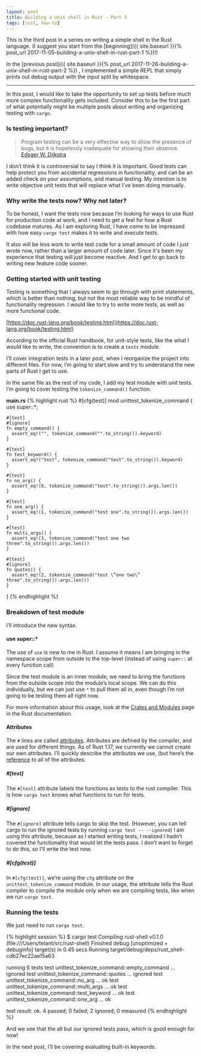 ```yaml
---
layout: post
title: Building a Unix shell in Rust - Part 3
tags: [rust, how-to]
---
```

This is the third post in a series on writing a simple shell in the Rust language. (I suggest you start from the [beginning]({{ site.baseurl }}{% post_url 2017-11-05-building-a-unix-shell-in-rust-part-1 %})!) 

In the [previous post]({{ site.baseurl }}{% post_url 2017-11-26-building-a-unix-shell-in-rust-part-2 %}) , I implemented a simple REPL that simply prints out debug output with the input split by whitespace.

---
In this post, I would like to take the opportunity to set up tests before much more complex functionality gets included. Consider this to be the first part of what potentially might be multiple posts about writing and organizing testing with `cargo`.
### Is testing important?

> Program testing can be a very effective way to show the presence of bugs, but it is hopelessly inadequate for showing their absence. 
> [Edsger W. Dijkstra](https://en.wikiquote.org/wiki/Edsger_W._Dijkstra)

I don’t think it is controversial to say I think it is important. Good tests can help protect you from accidental regressions in functionality, and can be an added check on your assumptions, and manual testing. My intention is to write objective unit tests that will replace what I've been doing manually. 

### Why write the tests now? Why not later?
To be honest, I want the tests now because I’m looking for ways to use Rust for production code at work, and I need to get a feel for how a Rust codebase matures. As I am exploring Rust, I have come to be impressed with how easy `cargo test` makes it to write and execute tests.

It also will be less work to write test code for a small amount of code I just wrote now, rather than a larger amount of code later. Since it's been my experience that testing will just become reactive. And I get to go back to writing new feature code sooner.

### Getting started with unit testing
Testing is something that I always seem to go through with print statements, which is better than nothing, but not the most reliable way to be mindful of functionality regression. I would like to try to write more tests, as well as more functional code.

[https://doc.rust-lang.org/book/testing.html](https://doc.rust-lang.org/book/testing.html)

According to the official Rust handbook, for unit-style tests, like the what I would like to write, the convention is to create a `tests` module.

I’ll cover integration tests in a later post, when I reorganize the project into different files. For now, I’m going to start slow and try to understand the new parts of Rust I get to use.

In the same file as the rest of my code, I add my test module with unit tests. I’m going to cover testing the `tokenize_command()` function.

**main.rs**
{% highlight rust %}
#[cfg(test)]
mod unittest_tokenize_command {
    use super::*;

    #[test]
    #[ignore]
    fn empty_command() {
      assert_eq!("", tokenize_command("".to_string()).keyword)
    }

    #[test]
    fn test_keyword() {
      assert_eq!("test", tokenize_command("test".to_string()).keyword)
    }

    #[test]
    fn no_arg() {
      assert_eq!(0, tokenize_command("test".to_string()).args.len())
    }

    #[test]
    fn one_arg() {
      assert_eq!(1, tokenize_command("test one".to_string()).args.len())
    }

    #[test]
    fn multi_args() {
      assert_eq!(3, tokenize_command("test one two three".to_string()).args.len())
    }

    #[test]
    #[ignore]
    fn quotes() {
      assert_eq!(2, tokenize_command("test \”one two\” three".to_string()).args.len())
    }
}
{% endhighlight %}

### Breakdown of test module

I’ll introduce the new syntax.

#### use super::*
The use of `use` is new to me in Rust. I assume it means I am bringing in the namespace scope from outside to the top-level (instead of using `super::` at every function call) 

Since the test module is an inner module, we need to bring the functions from the outside scope into the module’s local scope. We can do this individually, but we can just use `*` to pull them all in, even though I’m not going to be testing them all right now.

For more information about this usage, look at the [Crates and Modules](https://doc.rust-lang.org/book/crates-and-modules.html#re-exporting-with-pub-use) page in the Rust documentation.

#### Attributes
The `#` lines are called [attributes](https://doc.rust-lang.org/book/attributes.html). Attributes are defined by the compiler, and are used for different things. As of Rust 1.17, we currently we cannot create our own attributes. I’ll quickly describe the attributes we use, (but here’s the [reference](https://doc.rust-lang.org/reference/attributes.html) to all of the attributes.

##### #[test]
The `#[test]` attribute labels the functions as tests to the rust compiler. This is how `cargo test` knows what functions to run for tests.

##### #[ignore]
The `#[ignore]` attribute tells cargo to skip the test. (However, you can tell cargo to run the ignored tests by running `cargo test -- --ignored`) I am using this attribute, because as I started writing tests, I realized I hadn’t covered the functionality that would let the tests pass. I don’t want to forget to do this, so I’ll write the test now.

##### #[cfg(test)]
In `#[cfg(test)]`, we’re using the `cfg` attribute on the `unittest_tokenize_command` module. In our usage, the attribute tells the Rust compiler to compile the module only when we are compiling tests, like when we run `cargo test`.

### Running the tests
We just need to run `cargo test`.


{% highlight session %}
$ cargo test
   Compiling rust-shell v0.1.0 (file:///Users/telant/src/rust-shell)
    Finished debug [unoptimized + debuginfo] target(s) in 0.45 secs
     Running target/debug/deps/rust_shell-cdb27ec22ae15a63

running 6 tests
test unittest_tokenize_command::empty_command ... ignored
test unittest_tokenize_command::quotes ... ignored
test unittest_tokenize_command::no_arg ... ok
test unittest_tokenize_command::multi_args ... ok
test unittest_tokenize_command::test_keyword ... ok
test unittest_tokenize_command::one_arg ... ok

test result: ok. 4 passed; 0 failed; 2 ignored; 0 measured
{% endhighlight %}

And we see that the all but our ignored tests pass, which is good enough for now!

In the next post, I’ll be covering evaluating built-in keywords.
